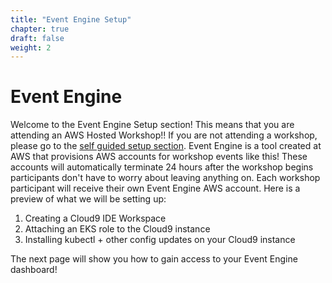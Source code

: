 ```yaml
---
title: "Event Engine Setup"
chapter: true
draft: false
weight: 2
---
```


# Event Engine

Welcome to the Event Engine Setup section! This means that you are attending an AWS Hosted Workshop!! If you are not attending a workshop, please go to the [self guided setup section](030_self_guided_setup.html"). Event Engine is a tool created at AWS that provisions AWS accounts for workshop events like this! These accounts will automatically terminate 24 hours after the workshop begins participants don't have to worry about leaving anything on. Each workshop participant will receive their own Event Engine AWS account.
Here is a preview of what we will be setting up:

1. Creating a Cloud9 IDE Workspace
1. Attaching an EKS role to the Cloud9 instance
1. Installing kubectl + other config updates on your Cloud9 instance

The next page will show you how to gain access to your Event Engine dashboard!

